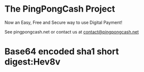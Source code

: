 The PingPongCash Project
========================
Now an Easy, Free and Secure way to use Digital Payment!

See pingpongcash.net or contact us at contact@pingpongcash.net

# Base64 encoded sha1 short digest:Hev8v

